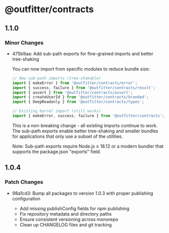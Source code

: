 # @outfitter/contracts

## 1.1.0

### Minor Changes

- 475b9aa: Add sub-path exports for fine-grained imports and better tree-shaking

  You can now import from specific modules to reduce bundle size:

  ```typescript
  // New sub-path imports (tree-shakable)
  import { makeError } from '@outfitter/contracts/error';
  import { success, failure } from '@outfitter/contracts/result';
  import { assert } from '@outfitter/contracts/assert';
  import { createUserId } from '@outfitter/contracts/branded';
  import { DeepReadonly } from '@outfitter/contracts/types';

  // Existing barrel import (still works)
  import { makeError, success, failure } from '@outfitter/contracts';
  ```

  This is a non-breaking change - all existing imports continue to work. The sub-path
  exports enable better tree-shaking and smaller bundles for applications that only use
  a subset of the utilities.

  Note: Sub-path exports require Node.js ≥ 18.12 or a modern bundler that supports the
  package.json "exports" field.

## 1.0.4

### Patch Changes

- 98a1cd3: Bump all packages to version 1.0.3 with proper publishing configuration

  - Add missing publishConfig fields for npm publishing
  - Fix repository metadata and directory paths
  - Ensure consistent versioning across monorepo
  - Clean up CHANGELOG files and git tracking
